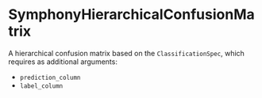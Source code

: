 # SymphonyHierarchicalConfusionMatrix

A hierarchical confusion matrix based on the `ClassificationSpec`, which requires as additional arguments:

- `prediction_column`
- `label_column`
